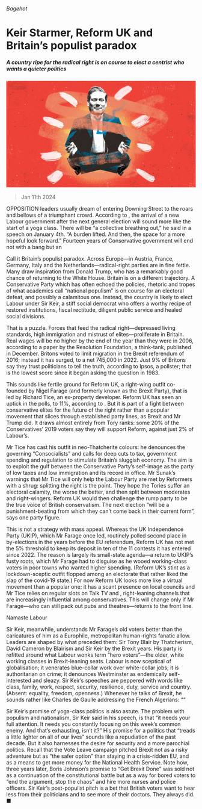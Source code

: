 ###### Bagehot

# Keir Starmer, Reform UK and Britain’s populist paradox 

##### A country ripe for the radical right is on course to elect a centrist who wants a quieter politics 

![image](images/20240113_BRD000.jpg) 

> Jan 11th 2024 

OPPOSITION leaders usually dream of entering Downing Street to the roars and bellows of a triumphant crowd. According to , the arrival of a new Labour government after the next general election will sound more like the start of a yoga class. There will be “a collective breathing out,” he said in a speech on January 4th. “A burden lifted. And then, the space for a more hopeful look forward.” Fourteen years of Conservative government will end not with a bang but an 

Call it Britain’s populist paradox. Across Europe—in Austria, France, Germany, Italy and the Netherlands—radical-right parties are in fine fettle. Many draw inspiration from Donald Trump, who has a remarkably good chance of returning to the White House. Britain is on a different trajectory. A Conservative Party which has often echoed the policies, rhetoric and tropes of what academics call “national populism” is on course for an electoral defeat, and possibly a calamitous one. Instead, the country is likely to elect Labour under Sir Keir, a stiff social democrat who offers a worthy recipe of restored institutions, fiscal rectitude, diligent public service and healed social divisions. 


That is a puzzle. Forces that feed the radical right—depressed living standards, high immigration and mistrust of elites—proliferate in Britain. Real wages will be no higher by the end of the year than they were in 2006, according to a paper by the Resolution Foundation, a think-tank, published in December. Britons voted to limit migration in the Brexit referendum of 2016; instead it has surged, to a net 745,000 in 2022. Just 9% of Britons say they trust politicians to tell the truth, according to Ipsos, a pollster; that is the lowest score since it began asking the question in 1983. 

This sounds like fertile ground for Reform UK, a right-wing outfit co-founded by Nigel Farage (and formerly known as the Brexit Party), that is led by Richard Tice, an ex-property developer. Reform UK has seen an uptick in the polls, to 11%, according to . But it is part of a fight between conservative elites for the future of the right rather than a popular movement that slices through established party lines, as Brexit and Mr Trump did. It draws almost entirely from Tory ranks: some 20% of the Conservatives’ 2019 voters say they will support Reform, against just 2% of Labour’s. 

Mr Tice has cast his outfit in neo-Thatcherite colours: he denounces the governing “Consocialists” and calls for deep cuts to tax, government spending and regulation to stimulate Britain’s sluggish economy. The aim is to exploit the gulf between the Conservative Party’s self-image as the party of low taxes and low immigration and its record in office. Mr Sunak’s warnings that Mr Tice will only help the Labour Party are met by Reformers with a shrug: splitting the right is the point. They hope the Tories suffer an electoral calamity, the worse the better, and then split between moderates and right-wingers. Reform UK would then challenge the rump party to be the true voice of British conservatism. The next election “will be a punishment-beating from which they can’t come back in their current form”, says one party figure.

This is not a strategy with mass appeal. Whereas the UK Independence Party (UKIP), which Mr Farage once led, routinely polled second place in by-elections in the years before the EU referendum, Reform UK has not met the 5% threshold to keep its deposit in ten of the 11 contests it has entered since 2022. The reason is largely its small-state agenda—a return to UKIP’s fusty roots, which Mr Farage had to disguise as he wooed working-class voters in poor towns who wanted higher spending. (Reform UK’s stint as a lockdown-sceptic outfit flopped among an electorate that rather liked the slap of the covid-19 state.) For now Reform UK looks more like a virtual movement than a popular one: it has a scant presence on local councils and Mr Tice relies on regular slots on Talk TV and , right-leaning channels that are increasingly influential among conservatives. This will change only if Mr Farage—who can still pack out pubs and theatres—returns to the front line. 

Namaste Labour

Sir Keir, meanwhile, understands Mr Farage’s old voters better than the caricatures of him as a Europhile, metropolitan human-rights fanatic allow. Leaders are shaped by what preceded them: Sir Tony Blair by Thatcherism, David Cameron by Blairism and Sir Keir by the Brexit years. His party is refitted around what Labour wonks term “hero voters”—the older, white working classes in Brexit-leaning seats. Labour is now sceptical of globalisation; it venerates blue-collar work over white-collar jobs; it is authoritarian on crime; it denounces Westminster as endemically self-interested and sleazy. Sir Keir’s speeches are peppered with words like class, family, work, respect, security, resilience, duty, service and country. (Absent: equality, freedom, openness.) Whenever he talks of Brexit, he sounds rather like Charles de Gaulle addressing the French Algerians: ““ 

Sir Keir’s promise of yoga-class politics is also astute. The problem with populism and nationalism, Sir Keir said in his speech, is that “it needs your full attention. It needs you constantly focusing on this week’s common enemy. And that’s exhausting, isn’t it?” His promise for a politics that “treads a little lighter on all of our lives” sounds like a repudiation of the past decade. But it also harnesses the desire for security and a more parochial politics. Recall that the Vote Leave campaign pitched Brexit not as a risky adventure but as “the safer option” than staying in a crisis-ridden EU, and as a means to get more money for the National Health Service. Note how, three years later, Boris Johnson’s promise to “Get Brexit Done” was sold not as a continuation of the constitutional battle but as a way for bored voters to “end the argument, stop the chaos” and hire more nurses and police officers. Sir Keir’s post-populist pitch is a bet that British voters want to hear less from their politicians and to see more of their doctors. They always did. ■ 







